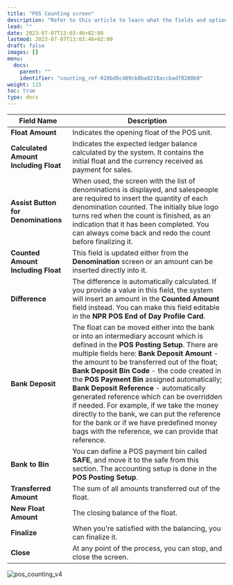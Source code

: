 ```yaml
---
title: "POS Counting screen"
description: "Refer to this article to learn what the fields and options in the POS Counting Screen are used for."
lead: ""
date: 2023-07-07T13:03:46+02:00
lastmod: 2023-07-07T13:03:46+02:00
draft: false
images: []
menu:
  docs:
    parent: ""
    identifier: "counting_ref-020bd8c489cb8ba8218accbad78200b0"
weight: 115
toc: true
type: docs
---
```


| Field Name      | Description |
| ----------- | ----------- |
| **Float Amount** | Indicates the opening float of the POS unit. |
| **Calculated Amount Including Float** | Indicates the expected ledger balance calculated by the system. It contains the initial float and the currency received as payment for sales. |
| **Assist Button for Denominations** | When used, the screen with the list of denominations is displayed, and salespeople are required to insert the quantity of each denomination counted. The initially blue logo turns red when the count is finished, as an indication that it has been completed. You can always come back and redo the count before finalizing it. | 
| **Counted Amount Including Float** | This field is updated either from the **Denomination** screen or an amount can be inserted directly into it. |
| **Difference** | The difference is automatically calculated. If you provide a value in this field, the system will insert an amount in the **Counted Amount** field instead. You can make this field editable in the **NPR POS End of Day Profile Card**. | 
| **Bank Deposit** | The float can be moved either into the bank or into an intermediary account which is defined in the **POS Posting Setup**. There are multiple fields here: **Bank Deposit Amount** - the amount to be transferred out of the float; **Bank Deposit Bin Code** - the code created in the **POS Payment Bin** assigned automatically; **Bank Deposit Reference** - automatically generated reference which can be overridden if needed. For example, if we take the money directly to the bank, we can put the reference for the bank or if we have predefined money bags with the reference, we can provide that reference. |
| **Bank to Bin** | You can define a POS payment bin called **SAFE**, and move it to the safe from this section. The accounting setup is done in the **POS Posting Setup**. |
| **Transferred Amount** | The sum of all amounts transferred out of the float. |
| **New Float Amount** | The closing balance of the float. | 
| **Finalize** | When you're satisfied with the balancing, you can finalize it. |
| **Close** | At any point of the process, you can stop, and close the screen. |

![pos_counting_v4](pos_counting_v4.png)